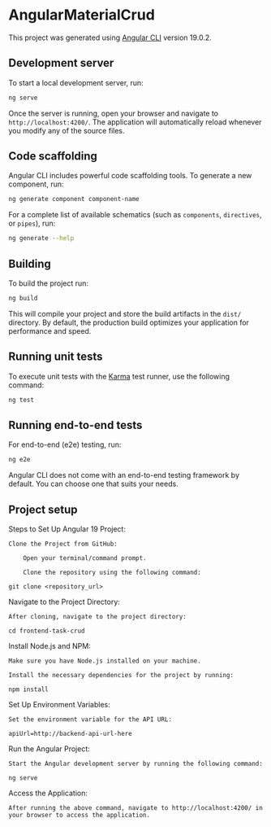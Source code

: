 # AngularMaterialCrud

This project was generated using [Angular CLI](https://github.com/angular/angular-cli) version 19.0.2.

## Development server

To start a local development server, run:

```bash
ng serve
```

Once the server is running, open your browser and navigate to `http://localhost:4200/`. The application will automatically reload whenever you modify any of the source files.

## Code scaffolding

Angular CLI includes powerful code scaffolding tools. To generate a new component, run:

```bash
ng generate component component-name
```

For a complete list of available schematics (such as `components`, `directives`, or `pipes`), run:

```bash
ng generate --help
```

## Building

To build the project run:

```bash
ng build
```

This will compile your project and store the build artifacts in the `dist/` directory. By default, the production build optimizes your application for performance and speed.

## Running unit tests

To execute unit tests with the [Karma](https://karma-runner.github.io) test runner, use the following command:

```bash
ng test
```

## Running end-to-end tests

For end-to-end (e2e) testing, run:

```bash
ng e2e
```

Angular CLI does not come with an end-to-end testing framework by default. You can choose one that suits your needs.

## Project setup

Steps to Set Up Angular 19 Project:

    Clone the Project from GitHub:

        Open your terminal/command prompt.

        Clone the repository using the following command:

    git clone <repository_url>

Navigate to the Project Directory:

    After cloning, navigate to the project directory:

    cd frontend-task-crud

Install Node.js and NPM:

    Make sure you have Node.js installed on your machine.

    Install the necessary dependencies for the project by running:

    npm install

Set Up Environment Variables:

    Set the environment variable for the API URL:

    apiUrl=http://backend-api-url-here

Run the Angular Project:

    Start the Angular development server by running the following command:

    ng serve

Access the Application:

    After running the above command, navigate to http://localhost:4200/ in your browser to access the application.